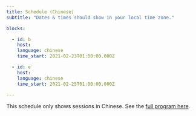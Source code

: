 ```yaml
---
title: Schedule (Chinese)
subtitle: "Dates & times should show in your local time zone."

blocks: 

  - id: b
    host:
    language: chinese
    time_start: 2021-02-23T01:00:00.000Z

  - id: e
    host:
    language: chinese
    time_start: 2021-02-25T01:00:00.000Z

---
```


This schedule only shows sessions in Chinese. See the [full program here](/istiocon-2021/schedule).
